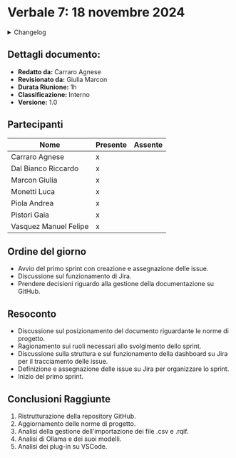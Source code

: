 # Verbale 7: 18 novembre 2024

<details>
  <summary>Changelog</summary>

| Data | Versione | Descrizione | Autore | Data Approvazione | Approvatore |
|------|----------|-------------|---------|------------------|-------------|
| 18/11/2024 | 1.0 | Prima stesura del documento | Carraro Agnese | 19/11/2024 | Giulia Marcon |

</details>

## Dettagli documento:

- **Redatto da:** Carraro Agnese
- **Revisionato da:** Giulia Marcon
- **Durata Riunione:** 1h
- **Classificazione:** Interno
- **Versione:** 1.0

## Partecipanti

| Nome | Presente | Assente |
|------|----------|---------|
| Carraro Agnese | x |  |
| Dal Bianco Riccardo | x |  |
| Marcon Giulia | x |  |
| Monetti Luca | x |  |
| Piola Andrea | x |  |
| Pistori Gaia | x |  |
| Vasquez Manuel Felipe | x |  |

## Ordine del giorno

- Avvio del primo sprint con creazione e assegnazione delle issue.
- Discussione sul funzionamento di Jira.
- Prendere decisioni riguardo alla gestione della documentazione su GitHub.

## Resoconto

- Discussione sul posizionamento del documento riguardante le norme di progetto.
- Ragionamento sui ruoli necessari allo svolgimento dello sprint.
- Discussione sulla struttura e sul funzionamento della dashboard su Jira per il tracciamento delle issue.
- Definizione e assegnazione delle issue su Jira per organizzare lo sprint.
- Inizio del primo sprint.

## Conclusioni Raggiunte

1. Ristrutturazione della repository GitHub.
2. Aggiornamento delle norme di progetto.
3. Analisi della gestione dell'importazione dei file .csv e .rqif.
4. Analisi di Ollama e dei suoi modelli.
5. Analisi dei plug-in su VSCode.